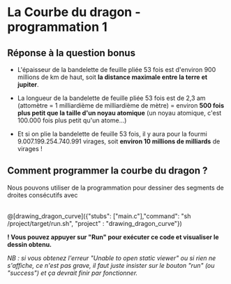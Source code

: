 # La Courbe du dragon - programmation 1

## Réponse à la question bonus

- L'épaisseur de la bandelette de feuille pliée 53 fois est d'environ 900 millions de km de haut, soit **la distance maximale entre la terre et jupiter**.

- La longueur de la bandelette de feuille pliée 53 fois est de 2,3 am (attomètre = 1 milliardième de milliardième de mètre) = environ **500 fois plus petit que la taille d'un noyau atomique** (un noyau atomique, c'est 100.000 fois plus petit qu'un atome...)

- Et si on plie la bandelette de feuille 53 fois, il y aura pour la fourmi 9.007.199.254.740.991 virages, soit **environ 10 millions de milliards** de virages !

## Comment programmer la courbe du dragon ?

Nous pouvons utiliser de la programmation pour dessiner des segments de droites consécutifs avec
<br><br>

@[drawing_dragon_curve]({"stubs": ["main.c"],"command": "sh /project/target/run.sh", "project" : "drawing_dragon_curve"})

**! Vous pouvez appuyer sur "Run" pour exécuter ce code et visualiser le dessin obtenu.**

*NB : si vous obtenez l'erreur "Unable to open static viewer" ou si rien ne s'affiche, ce n'est pas grave, il faut juste insister sur le bouton "run" (ou "success") et ça devrait finir par fonctionner.*
